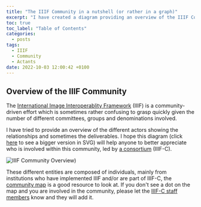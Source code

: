 ```yaml
---
title: "The IIIF Community in a nutshell (or rather in a graph)"
excerpt: "I have created a diagram providing an overview of the IIIF Community"
toc: true
toc_label: "Table of Contents"
categories:
  - posts
tags:
  - IIIF
  - Community
  - Actants
date: 2022-10-03 12:00:42 +0100
---
```


## Overview of the IIIF Community

The [International Image Interoperablity Framework](https://iiif.io) (IIIF) is a community-driven effort which is sometimes rather confusing to grasp quickly given the number of different committees, groups and denominations involved.

I have tried to provide an overview of the different actors showing the relationships and sometimes the deliverables. I hope this diagram (click [here][iiif_community_overview] to see a bigger version in SVG) will help anyone to better appreciate who is involved within this community, led by [a consortium](https://iiif.io/community/consortium/) (IIIF-C).

![IIIF Community Overview)][iiif_community_overview]

These different entities are composed of individuals, mainly from institutions who have implemented IIIF and/or are part of IIIF-C, the [community map](https://iiif.io/community/map/) is a good resource to look at. If you don't see a dot on the map and you are involved in the community, please let the [IIIF-C staff members](https://iiif.io/community/consortium/staff/) know and they will add it.

[iiif_community_overview]: https://julsraemy.ch/assets/images/iiif_community_overview.svg